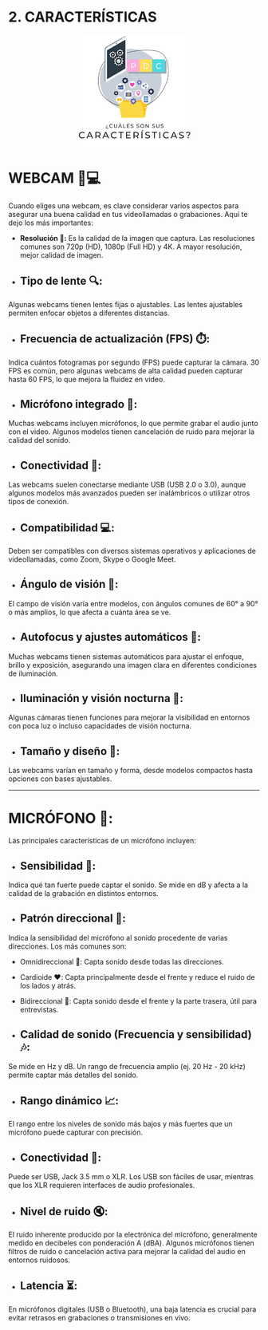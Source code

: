 # 2. CARACTERÍSTICAS

<p align="center">
  <img src="/img/caracteristicas.png" alt="![caracteristicas](/img/caracteristicas.png)" />
</p>  


# WEBCAM 📸💻

Cuando eliges una webcam, es clave considerar varios aspectos para asegurar una buena calidad en tus videollamadas o grabaciones. Aquí te dejo los más importantes:

* **Resolución 📸:**
Es la calidad de la imagen que captura. Las resoluciones comunes son 720p (HD), 1080p (Full HD) y 4K. A mayor resolución, mejor calidad de imagen.

* ## Tipo de lente 🔍:
Algunas webcams tienen lentes fijas o ajustables. Las lentes ajustables permiten enfocar objetos a diferentes distancias.

* ## Frecuencia de actualización (FPS) ⏱️:
Indica cuántos fotogramas por segundo (FPS) puede capturar la cámara. 30 FPS es común, pero algunas webcams de alta calidad pueden capturar hasta 60 FPS, lo que mejora la fluidez en video.

* ## Micrófono integrado 🎤:
Muchas webcams incluyen micrófonos, lo que permite grabar el audio junto con el video. Algunos modelos tienen cancelación de ruido para mejorar la calidad del sonido.

* ## Conectividad 🔌:
Las webcams suelen conectarse mediante USB (USB 2.0 o 3.0), aunque algunos modelos más avanzados pueden ser inalámbricos o utilizar otros tipos de conexión.

* ## Compatibilidad 💻:
Deben ser compatibles con diversos sistemas operativos y aplicaciones de videollamadas, como Zoom, Skype o Google Meet.

* ## Ángulo de visión 👀:
El campo de visión varía entre modelos, con ángulos comunes de 60° a 90° o más amplios, lo que afecta a cuánta área se ve.

* ## Autofocus y ajustes automáticos 🔧:
Muchas webcams tienen sistemas automáticos para ajustar el enfoque, brillo y exposición, asegurando una imagen clara en diferentes condiciones de iluminación.

* ## Iluminación y visión nocturna 🌙:
Algunas cámaras tienen funciones para mejorar la visibilidad en entornos con poca luz o incluso capacidades de visión nocturna.

* ## Tamaño y diseño 📏:
Las webcams varían en tamaño y forma, desde modelos compactos hasta opciones con bases ajustables.

---

# MICRÓFONO 🎤:


Las principales características de un micrófono incluyen:

* ## Sensibilidad 📢:
Indica qué tan fuerte puede captar el sonido. Se mide en dB y afecta a la calidad de la grabación en distintos entornos.

* ## Patrón direccional 🔄:
Indica la sensibilidad del micrófono al sonido procedente de varias direcciones. Los más comunes son:

  *  Omnidireccional 🔵: Capta sonido desde todas las direcciones.
  *  Cardioide ❤️: Capta principalmente desde el frente y reduce el ruido de los lados y atrás.
  *  Bidireccional 🔄: Capta sonido desde el frente y la parte trasera, útil para entrevistas.

* ## Calidad de sonido (Frecuencia y sensibilidad) 🎶:
Se mide en Hz y dB. Un rango de frecuencia amplio (ej. 20 Hz - 20 kHz) permite captar más detalles del sonido.

* ## Rango dinámico 📈:
El rango entre los niveles de sonido más bajos y más fuertes que un micrófono puede capturar con precisión.
* ## Conectividad 🔌:
Puede ser USB, Jack 3.5 mm o XLR. Los USB son fáciles de usar, mientras que los XLR requieren interfaces de audio profesionales.

* ## Nivel de ruido 🔇:
El ruido inherente producido por la electrónica del micrófono, generalmente medido en decibeles con ponderación A (dBA). Algunos micrófonos tienen filtros de ruido o cancelación activa para mejorar la calidad del audio en entornos ruidosos.

* ## Latencia ⏳:
En micrófonos digitales (USB o Bluetooth), una baja latencia es crucial para evitar retrasos en grabaciones o transmisiones en vivo.
